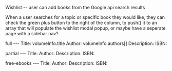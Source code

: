 Wishlist -- user can add books from the Google api search results


When a user searches for a topic or specific book they would like, they can check the green plus button to the right
of the column, to push() it to an array that will populate the wishlist modal popup, or maybe have a seperate page with a sidebar nav?

full --- 
Title: volumeInfo.title
Author: volumeInfo.authors[]
Description: 
ISBN:

partial --- 
Title:
Author:
Description:
ISBN:

free-ebooks --- 
Title:
Author:
Description:
ISBN: